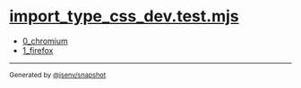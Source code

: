 # [import_type_css_dev.test.mjs](../import_type_css_dev.test.mjs)


- [0_chromium](0_chromium/0_chromium.md)
- [1_firefox](1_firefox/1_firefox.md)

---

<sub>
  Generated by <a href="https://github.com/jsenv/core/tree/main/packages/independent/snapshot">@jsenv/snapshot</a>
</sub>
